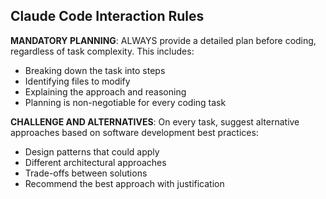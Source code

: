 ## Claude Code Interaction Rules

**MANDATORY PLANNING**: ALWAYS provide a detailed plan before coding, regardless of task complexity. This includes:
- Breaking down the task into steps
- Identifying files to modify
- Explaining the approach and reasoning
- Planning is non-negotiable for every coding task

**CHALLENGE AND ALTERNATIVES**: On every task, suggest alternative approaches based on software development best practices:
- Design patterns that could apply
- Different architectural approaches
- Trade-offs between solutions
- Recommend the best approach with justification